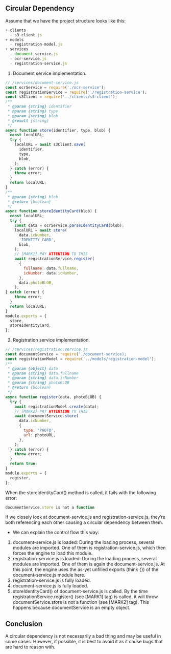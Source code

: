 ## Circular Dependency

Assume that we have the project structure looks like this:

```js
+ clients
  - s3-client.js
+ models
  - registration-model.js
+ services
  - document-service.js
  - ocr-service.js
  - registration-service.js
```

1. Document service implementation.

```js
// /services/document-service.js
const ocrService = require('./ocr-service');
const registrationService = require('./registration-service');
const s3Client = require('../clients/s3-client');
/**
 * @param {string} identifier
 * @param {string} type
 * @param {string} blob
 * @result {string}
 */
async function store(identifier, type, blob) {
  const localURL;
  try {
    localURL = await s3Client.save(
      identifier,
      type,
      blob,
    );
  } catch (error) {
    throw error; 
  }
  return localURL;
}
/**
 * @param {string} blob
 * @return {boolean}
 */
async function storeIdentityCard(blob) {
  const localURL;
  try {
    const data = ocrService.parseIdentityCard(blob);
    localURL = await store(
      data.icNumber,
      'IDENTITY_CARD',
      blob,
    );
    // [MARK1] PAY ATTENTION TO THIS
    await registrationService.register(
      {
        fullname: data.fullname,
        icNumber: data.icNumber,
      },
      data.photoBLOB,
    );
} catch (error) {
    throw error; 
  }
  return localURL;
}
module.exports = {
  store,
  storeIdentityCard,
};
```
2. Registration service implementation.

```js
// /services/registration.service.js
const documentService = require('./document-service);
const registrationModel = require('../models/registration-model');
/**
 * @param {object} data
 * @param {string} data.fullname
 * @param {string} data.icNumber
 * @param {string} photoBLOB
 * @return {boolean}
 */
async function register(data, photoBLOB) {
  try {
    await registrationModel.create(data);
    // [MARK2] PAY ATTENTION TO THIS
    await documentService.store(
      data.icNumber,
      {
        type: 'PHOTO',
        url: photoURL,
      },
    );
  } catch (error) {
    throw error;
  }
  return true;
}
module.exports = {
  register,
};
```
When the storeIdentityCard() method is called, it fails with the following error:

```js
documentService.store is not a function
```
If we closely look at document-service.js and registration-service.js, they’re both referencing each other causing a circular dependency between them.

- We can explain the control flow this way:

1. document-service.js is loaded: During the loading process, several modules are imported. One of them is registration-service.js, which then forces the engine to load this module.
2. registration-service.js is loaded: During the loading process, several modules are imported. One of them is again the document-service.js. At this point, the engine uses the as-yet unfilled exports (think {}) of the document-service.js module here.
3. registration-service.js is fully loaded.
4. document-service.js is fully loaded.
5. storeIdentityCard() of document-service.js is called. By the time registrationService.register() (see [MARK1] tag) is called, it will throw documentService.store is not a function (see [MARK2] tag). This happens because documentService is an empty object.

## Conclusion 
A circular dependency is not necessarily a bad thing and may be useful in some cases. However, if possible, it is best to avoid it as it cause bugs that are hard to reason with.